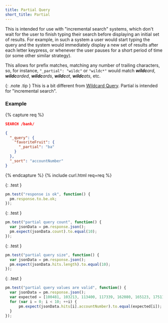 ```yaml
---
title: Partial Query
short_title: Partial
---
```


This is intended for use with "incremental search" systems, which don't wait
for the user to finish typing their search before displaying an initial set of
results. For example, in such a system a user would start typing the query and
the system would immediately display a new set of results after each letter
keypress, or whenever the user pauses for a short period of time (or some other
similar strategy).

This allows for prefix matches, matching any number of trailing characters, so,
for instance, `"_partial": "wildc"` or `"wildc*"` would match _**wildc**ard_,
_**wildc**arded_, _**wildc**ards_, _**wildc**at_, _**wildc**ats_, etc.

{: .note .tip }
This is a bit different from [Wildcard Query](../wildcard).
Partial is intended for "incremental search".


### Example

{% capture req %}

```json
SEARCH /bank/

{
  "_query": {
    "favoriteFruit": {
      "_partial": "ba"
    }
  },
  "_sort": "accountNumber"
}
```
{% endcapture %}
{% include curl.html req=req %}

{: .test }

```js
pm.test("response is ok", function() {
  pm.response.to.be.ok;
});
```

{: .test }

```js
pm.test("partial query count", function() {
  var jsonData = pm.response.json();
  pm.expect(jsonData.count).to.equal(10);
});
```

{: .test }

```js
pm.test("partial query size", function() {
  var jsonData = pm.response.json();
  pm.expect(jsonData.hits.length).to.equal(10);
});
```

{: .test }

```js
pm.test("partial query values are valid", function() {
  var jsonData = pm.response.json();
  var expected = [100481, 103213, 113400, 117339, 162080, 165123, 175116, 180263, 190548, 191175];
  for (var i = 0; i < 10; ++i) {
      pm.expect(jsonData.hits[i].accountNumber).to.equal(expected[i]);
  }
});
```
